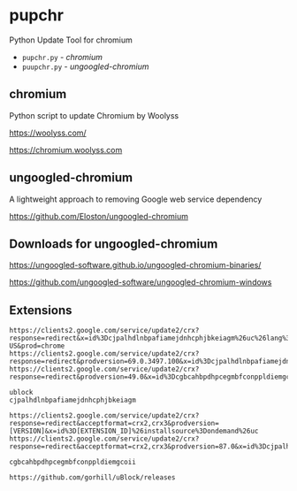 # pupchr

Python Update Tool for chromium

* `pupchr.py` - *chromium*
* `puupchr.py` - *ungoogled-chromium*

## chromium

Python script to update Chromium by Woolyss

https://woolyss.com/

https://chromium.woolyss.com

## ungoogled-chromium

A lightweight approach to removing Google web service dependency

https://github.com/Eloston/ungoogled-chromium


## Downloads for ungoogled-chromium

https://ungoogled-software.github.io/ungoogled-chromium-binaries/

https://github.com/ungoogled-software/ungoogled-chromium-windows

## Extensions

```
https://clients2.google.com/service/update2/crx?response=redirect&x=id%3Dcjpalhdlnbpafiamejdnhcphjbkeiagm%26uc%26lang%3Den-US&prod=chrome
https://clients2.google.com/service/update2/crx?response=redirect&prodversion=69.0.3497.100&x=id%3Dcjpalhdlnbpafiamejdnhcphjbkeiagm%26uc
https://clients2.google.com/service/update2/crx?response=redirect&prodversion=49.0&x=id%3Dcgbcahbpdhpcegmbfconppldiemgcoii%26installsource%3Dondemand%26uc
```

```
ublock
cjpalhdlnbpafiamejdnhcphjbkeiagm
```

```
https://clients2.google.com/service/update2/crx?response=redirect&acceptformat=crx2,crx3&prodversion=[VERSION]&x=id%3D[EXTENSION_ID]%26installsource%3Dondemand%26uc
https://clients2.google.com/service/update2/crx?response=redirect&acceptformat=crx2,crx3&prodversion=87.0&x=id%3Dcjpalhdlnbpafiamejdnhcphjbkeiagm%26installsource%3Dondemand%26uc
```

```
cgbcahbpdhpcegmbfconppldiemgcoii
```

```
https://github.com/gorhill/uBlock/releases
```